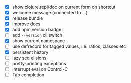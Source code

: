 - [x] show clojure.repl/doc on current form on shortcut
- [x] welcome message (connected to ...)
- [x] release bundle
- [x] improve docs
- [x] add npm version badge
- [ ] add `--version` cli switch
- [x] show current namespace
- [ ] use defrecord for tagged values, i.e. ratios, classes etc
- [x] persistent history
- [ ] lazy seq elisions
- [ ] pretty-printing exceptions
- [ ] interrupt eval on Control-C
- [ ] Tab completion
